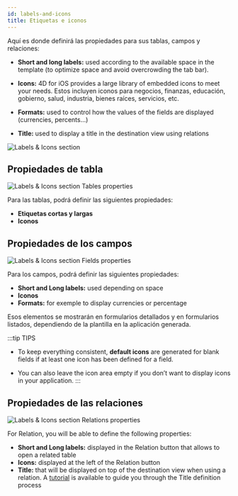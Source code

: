 ```yaml
---
id: labels-and-icons
title: Etiquetas e iconos
---
```


Aquí es donde definirá las propiedades para sus tablas, campos y relaciones:

* **Short and long labels:** used according to the available space in the template (to optimize space and avoid overcrowding the tab bar).
* **Icons:** 4D for iOS provides a large library of embedded icons to meet your needs. Estos incluyen iconos para negocios, finanzas, educación, gobierno, salud, industria, bienes raíces, servicios, etc.

* **Formats:** used to control how the values of the fields are displayed (currencies, percents...)

* **Title:** used to display a title in the destination view using relations

![Labels & Icons section](assets/en/project-editor/Labels-&-icons-section-4D-for-iOS.png)

## Propiedades de tabla

![Labels & Icons section Tables properties](assets/en/project-editor/Tables-properties-Labels-icons-section-4D-for-iOS.png)

Para las tablas, podrá definir las siguientes propiedades:

* **Etiquetas cortas y largas**
* **Iconos**

## Propiedades de los campos

![Labels & Icons section Fields properties](assets/en/project-editor/Fields-properties-Labels-icons-section-4D-for-iOS.png)

Para los campos, podrá definir las siguientes propiedades:

* **Short and Long labels:** used depending on space
* **Iconos**
* **Formats:** for exemple to display currencies or percentage

Esos elementos se mostrarán en formularios detallados y en formularios listados, dependiendo de la plantilla en la aplicación generada.

:::tip TIPS
* To keep everything consistent, **default icons** are generated for blank fields if at least one icon has been defined for a field.

* You can also leave the icon area empty if you don’t want to display icons in your application. :::

## Propiedades de las relaciones

![Labels & Icons section Relations properties](assets/en/project-editor/Relations-properties-Labels-icons-section-4D-for-iOS.png)

For Relation, you will be able to define the following properties:

* **Short and Long labels:** displayed in the Relation button that allows to open a related table
* **Icons:** displayed at the left of the Relation button
* **Title:** that will be displayed on top of the destination view when using a relation. A [tutorial](one-to-many-relations-title-definition.html) is available to guide you through the Title definition process





